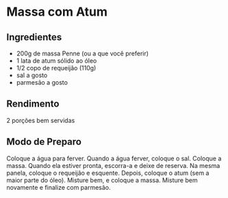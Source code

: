 # Massa com Atum

## Ingredientes

* 200g de massa Penne (ou a que você preferir)
* 1 lata de atum sólido ao óleo
* 1/2 copo de requeijão (110g)
* sal a gosto
* parmesão a gosto

## Rendimento

2 porções bem servidas

## Modo de Preparo

Coloque a água para ferver. Quando a água ferver, coloque o sal. Coloque a massa. Quando ela estiver pronta, escorra-a e deixe de reserva.
Na mesma panela, coloque o requeijão e esquente. Depois, coloque o atum (sem a maior parte do óleo). Misture bem, e coloque a massa. Misture bem novamente e finalize com parmesão.

